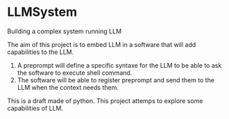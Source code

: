 # LLMSystem
Building a complex system running LLM

The aim of this project is to embed LLM in a software that will add capabilities to the LLM.

1. A preprompt will define a specific syntaxe for the LLM to be able to ask the software to execute shell command.
2. The software will be able to register preprompt and send them to the LLM when the context needs them.

This is a draft made of python. This project attemps to explore some capabilities of LLM.
